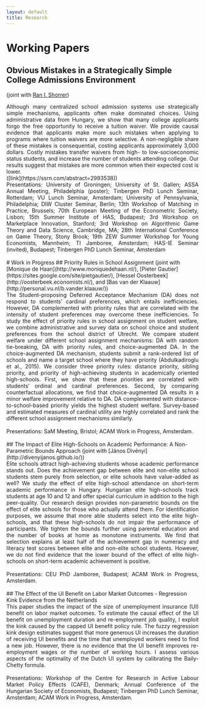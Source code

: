 ```yaml
---
layout: default
title: Research
---
```


# Working Papers
## Obvious Mistakes in a Strategically Simple College Admissions Environment
(joint with [Ran I. Shorrer](http://rshorrer.weebly.com/))

<div style="text-align: justify"> Although many centralized school admission systems use strategically simple mechanisms, applicants often make dominated choices. Using administrative data from Hungary, we show that many college applicants forgo the free opportunity to receive a tuition waiver. We provide causal evidence that applicants make more such mistakes when applying to programs where tuition waivers are more selective. A non-negligible share of these mistakes is consequential, costing applicants approximately 3,000 dollars. Costly mistakes transfer waivers from high- to low-socioeconomic status students, and increase the number of students attending college. Our results suggest that mistakes are more common when their expected cost is lower. </div> ([link](https://ssrn.com/abstract=2993538)) 
<br>
<div style="text-align: justify"> Presentations: University of Groningen; University of St. Gallen; ASSA Annual Meeting, Philadelphia (poster); Tinbergen PhD Lunch Seminar, Rotterdam; VU Lunch Seminar, Amsterdam; University of Pennsylvania, Philadelphia; DIW Cluster Seminar, Berlin; 13th Workshop of Matching in Practice, Brussels; 70th European Meeting of the Econometric Society, Lisbon; 15th Summer Institute of HAS, Budapest; 3rd Workshop on Marketplace Innovation, Stanford; 3rd Workshop on Algorithmic Game Theory and Data Science, Cambridge, MA; 28th International Conference on Game Theory, Stony Brook; 19th ZEW Summer Workshop for Young Economists, Mannheim; TI Jamboree, Amsterdam; HAS-IE Seminar (invited), Budapest; Tinbergen PhD Lunch Seminar, Amsterdam </div>
<br>
# Work in Progress
## Priority Rules in School Assignment
(joint with [Monique de Haan](http://www.moniquedehaan.nl/), [Pieter Gautier](https://sites.google.com/site/pietgautier/), [Hessel Oosterbeek](http://oosterbeek.economists.nl/), and [Bas van der Klaauw](http://personal.vu.nl/b.vander.klaauw/))
<br>
<div style="text-align: justify"> The Student-proposing Deferred Acceptance Mechanism (DA) does not respond to students’ cardinal preferences, which entails inefficiencies. However, DA complemented with priority rules that are correlated with the intensity of student preferences may overcome these inefficiencies. To study the effect of priority rules in school assignment on student welfare, we combine administrative and survey data on school choice and student preferences from the school district of Utrecht. We compare student welfare under different school assignment mechanisms: DA with random tie-breaking, DA with priority rules, and choice-augmented DA. In the choice-augmented DA mechanism, students submit a rank-ordered list of schools and name a target school where they have priority (Abdulkadiroglu et al., 2015). We consider three priority rules: distance priority, sibling priority, and priority of high-achieving students in academically oriented high-schools. First, we show that these priorities are correlated with students’ ordinal and cardinal preferences. Second, by comparing counterfactual allocations, we find that choice-augmented DA results in a minor welfare improvement relative to DA. DA complemented with distance-to-school-based priority yields the highest student welfare. Survey-based and estimated measures of cardinal utility are highly correlated and rank the different school assignment mechanisms similarly. </div>
<br>
<div style="text-align: justify"> Presentations: SaM Meeting, Bristol; ACAM Work in Progress, Amsterdam.  </div>
<br>
## The Impact of Elite High-Schools on Academic Performance: A Non-Parametric Bounds Approach
(joint with [János Divényi](http://divenyijanos.github.io/))

<div style="text-align: justify"> Elite schools attract high-achieving students whose academic performance stands out. Does the achievement gap between elite and non-elite school students stem purely from selection, or elite schools have value-added as well? We study the effect of elite high-school attendance on short-term academic performance in Hungary. Hungarian elite high-schools track students at age 10 and 12 and offer special curriculum in addition to the high peer-quality. Our research design provides non-parametric bounds on the effect of elite schools for those who actually attend them. For identification purposes, we assume that more able students select into the elite high-schools, and that these high-schools do not impair the performance of participants. We tighten the bounds further using parental education and the number of books at home as monotone instruments. We find that selection explains at least half of the achievement gap in numeracy and literacy test scores between elite and non-elite school students. However, we do not find evidence that the lower bound of the effect of elite high-schools on short-term academic achievement is positive. </div>
<br>
<div style="text-align: justify"> Presentations: CEU PhD Jamboree, Budapest; ACAM Work in Progress, Amsterdam.  </div>
<br>
## The Effect of the UI Benefit on Labor Market Outcomes - Regression Kink Evidence from the Netherlands

<div style="text-align: justify">  This paper studies the impact of the size of unemployment insurance (UI) benefit on labor market outcomes. To estimate the causal effect of the UI benefit on unemployment duration and re-employment job quality, I exploit the kink caused by the capped UI benefit policy rule. The fuzzy regression kink design estimates suggest that more generous UI increases the duration of receiving UI benefits and the time that unemployed workers need to find a new job. However, there is no evidence that the UI benefit improves re-employment wages or the number of working hours. I assess various aspects of the optimality of the Dutch UI system by calibrating the Baily-Chetty formula. </div>
<br>
<div style="text-align: justify"> Presentations: Workshop of the Centre for Research in Active Labour Market Policy Effects (CAFE), Denmark; Annual Conference of the Hungarian Society of Economists, Budapest; Tinbergen PhD Lunch Seminar, Amsterdam; ACAM Work in Progress, Amsterdam. </div>
